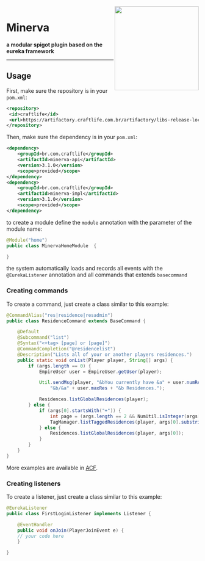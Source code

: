 <!DOCTYPE html>
<html>
<body>
    <a href="https://craftlife.com.br">
        <img align="right" src="https://i.imgur.com/ABJeWPY.png" height="220" width="220">
    </a>
    <h1>Minerva</h1>
    <p><b>a modular spigot plugin based on the eureka framework</b></p>
    <hr>
    <h2>Usage</h2>
</body>
</html>




First, make sure the repository is in your  `pom.xml`:

```xml
<repository>
 <id>craftlife</id>
 <url>https://artifactory.craftlife.com.br/artifactory/libs-release-local</url>
</repository>
```

Then, make sure the dependency is in your `pom.xml`:

```xml
<dependency>
    <groupId>br.com.craftlife</groupId>
    <artifactId>minerva-api</artifactId>
    <version>3.1.0</version>
    <scope>provided</scope>
</dependency>
<dependency>
    <groupId>br.com.craftlife</groupId>
    <artifactId>minerva-impl</artifactId>
    <version>3.1.0</version>
    <scope>provided</scope>
</dependency>
```



to create a module define the `module` annotation with the parameter of the module name:

```java
@Module("home")
public class MinervaHomeModule  {

}

```

the system automatically loads and records all events with the `@EurekaListener` annotation and all commands that extends `basecommand`


### Creating commands

To create a command, just create a class similar to this example:

```java
@CommandAlias("res|residence|resadmin")
public class ResidenceCommand extends BaseCommand {

    @Default
    @Subcommand("list")
    @Syntax("<+tag> [page] or [page]")
    @CommandCompletion("@residencelist")
    @Description("Lists all of your or another players residences.")
    public static void onList(Player player, String[] args) {
        if (args.length == 0) {
            EmpireUser user = EmpireUser.getUser(player);

            Util.sendMsg(player, "&bYou currently have &a" + user.numRes +
                "&b/&a" + user.maxRes + "&b Residences.");

            Residences.listGlobalResidences(player);
        } else {
            if (args[0].startsWith("+")) {
                int page = (args.length == 2 && NumUtil.isInteger(args[1])) ? Integer.parseInt(args[1]) : 1;
                TagManager.listTaggedResidences(player, args[0].substring(1), page);
            } else {
                Residences.listGlobalResidences(player, args[0]);
            }
        }
    }
}
```

More examples are available in [ACF](https://github.com/aikar/commands).


### Creating listeners

To create a listener, just create a class similar to this example:

```java
@EurekaListener
public class FirstLoginListener implements Listener {

    @EventHandler
    public void onJoin(PlayerJoinEvent e) {
    // your code here
    }

}
```
